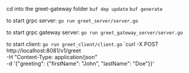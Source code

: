 
cd into the greet-gateway folder
`buf dep update`
`buf generate`

to start grpc server:
`go run greet_server/server.go`

to start grpc gateway server:
`go run greet_gateway_server/server.go`

to start client:
`go run greet_client/client.go`
`curl -X POST http://localhost:8081/v1/greet \
     -H "Content-Type: application/json" \
     -d '{"greeting": {"firstName": "John", "lastName": "Doe"}}'